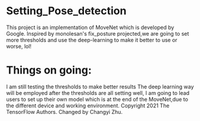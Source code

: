 # Setting_Pose_detection
This project is an implementation of MoveNet which is developed by Google. Inspired by monolesan's fix_posture projected,we are going to set more thresholds and use the deep-learning to make it better to use or worse, lol! 
# Things on going:
I am still testing the thresholds to make better results
The deep learning way will be employed after the thresholds are all setting well, I am going to lead users to set up their own model which is at the end of the MoveNet,due to the different device and working environment.
Copyright 2021 The TensorFlow Authors.
Changed by Changyi Zhu.
